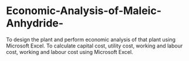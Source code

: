 # Economic-Analysis-of-Maleic-Anhydride-
To design the plant and perform economic analysis of that plant using Microsoft Excel.
To calculate capital cost, utility cost, working and labour cost, working and labour cost using Microsoft Excel.
